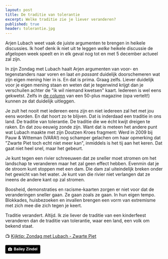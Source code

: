 ```yaml
---
layout: post
title: De traditie van tolerantie
excerpt: Welke traditie zie je liever veranderen?
published: true
header: tolerantie.jpg
---
```

Arjen Lubach weet vaak de juiste argumenten te brengen in heikele discussies. Ik hoef denk ik niet uit te leggen _welke_ heikele discussie de afgelopen week speelt en in elk geval nog tot en met 5 december actueel zal zijn.

In zijn Zondag met Lubach haalt Arjen argumenten van voor- en tegenstanders naar voren en laat _en passant_ duidelijk doorschemeren wat zijn eigen mening hier in is. En dat is prima. Graag zelfs. Liever duidelijk voor je eigen mening staan en weten dat je tegenwind krijgt dan je verschuilen achter de "ik wil niemand kwetsen" kaart. Iedereen is wel eens gekwetst. Zelfs in [de column][1] van een 50-plus magazine (opa vertelt!) kunnen ze dat duidelijk uitleggen. 

Je zult het nooit met iedereen eens zijn en niet iedereen zal het met jou eens worden. En dat hoort zo te blijven. Dat is inderdaad een traditie in ons land. De traditie van tolerantie. De traditie die we écht kwijt dreigen te raken. En dat zou eeuwig zonde zijn. Want dat is meteen het andere punt wat Lubach maakte met zijn Doutzen Kroes fragment: Werd in 2009 bij Pauw & Witteman (VARA!) nog schamper gelachen om haar opmerking dat "Zwarte Piet toch echt niet meer kan", inmiddels is het tij aan het keren. Dat gaat niet heel snel, maar het gebeurt. 

Je kunt tegen een rivier schreeuwen dat ze sneller moet stromen om het landschap te veranderen maar het zal geen effect hebben. Evenmin dat je de stroom kunt stoppen met een dam. Die dam zal uiteindelijk breken onder het gewicht van het water. Je kunt van die rivier niet verlangen dat ze ineens de andere kant op zal stromen.

Boosheid, demonstraties en racisme-kaarten zorgen er niet voor dat de veranderingen sneller gaan. Ze gaan zoals ze gaan. In hun eigen tempo. Blokkades, huisbezoeken en invallen brengen een vorm van extremisme met zich mee die zich tegen je keert. 

Traditie verandert. Altijd. Ik zie liever de traditie van een kinderfeest veranderen dan de traditie van tolerantie, waar een land, een volk om bekend staat. 

📺 [Kijktip: Zondag met Lubach - Zwarte Piet][2]

<a style="background-color:black;color:white;text-decoration:none;padding:4px 6px;font-family:-apple-system, BlinkMacSystemFont, &quot;San Francisco&quot;, &quot;Helvetica Neue&quot;, Helvetica, Ubuntu, Roboto, Noto, &quot;Segoe UI&quot;, Arial, sans-serif;font-size:12px;font-weight:bold;line-height:1.2;display:inline-block;border-radius:3px;" href="https://unsplash.com/@baileyzindel?utm_medium=referral&amp;utm_campaign=photographer-credit&amp;utm_content=creditBadge" target="_blank" rel="noopener noreferrer" title="Download free do whatever you want high-resolution photos from Bailey Zindel"><span style="display:inline-block;padding:2px 3px;"><svg xmlns="http://www.w3.org/2000/svg" style="height:12px;width:auto;position:relative;vertical-align:middle;top:-1px;fill:white;" viewBox="0 0 32 32"><title></title><path d="M20.8 18.1c0 2.7-2.2 4.8-4.8 4.8s-4.8-2.1-4.8-4.8c0-2.7 2.2-4.8 4.8-4.8 2.7.1 4.8 2.2 4.8 4.8zm11.2-7.4v14.9c0 2.3-1.9 4.3-4.3 4.3h-23.4c-2.4 0-4.3-1.9-4.3-4.3v-15c0-2.3 1.9-4.3 4.3-4.3h3.7l.8-2.3c.4-1.1 1.7-2 2.9-2h8.6c1.2 0 2.5.9 2.9 2l.8 2.4h3.7c2.4 0 4.3 1.9 4.3 4.3zm-8.6 7.5c0-4.1-3.3-7.5-7.5-7.5-4.1 0-7.5 3.4-7.5 7.5s3.3 7.5 7.5 7.5c4.2-.1 7.5-3.4 7.5-7.5z"></path></svg></span><span style="display:inline-block;padding:2px 3px;">Bailey Zindel</span></a>


[1]:	http://www.saarmagazine.nl/bent-gekwetst-bent-gewoon-zeikerd/
[2]:	https://www.youtube.com/watch?v=KjosGL5YwPw